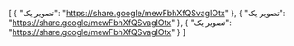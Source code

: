 [
  {
    "تصویر یک": "https://share.google/mewFbhXfQSvagIOtx"
  },
  {
    "تصویر یک": "https://share.google/mewFbhXfQSvagIOtx"
  },
  {
    "تصویر یک": "https://share.google/mewFbhXfQSvagIOtx"
  }
]